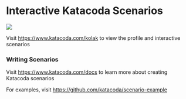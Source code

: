 # Interactive Katacoda Scenarios

[![](http://shields.katacoda.com/katacoda/kolak/count.svg)](https://www.katacoda.com/kolak "Get your profile on Katacoda.com")

Visit https://www.katacoda.com/kolak to view the profile and interactive scenarios

### Writing Scenarios
Visit https://www.katacoda.com/docs to learn more about creating Katacoda scenarios

For examples, visit https://github.com/katacoda/scenario-example
